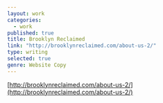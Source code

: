 ```yaml
---
layout: work
categories: 
  - work
published: true
title: Brooklyn Reclaimed
link: "http://brooklynreclaimed.com/about-us-2/"
type: writing
selected: true
genre: Website Copy
---
```


[http://brooklynreclaimed.com/about-us-2/](http://brooklynreclaimed.com/about-us-2/)
